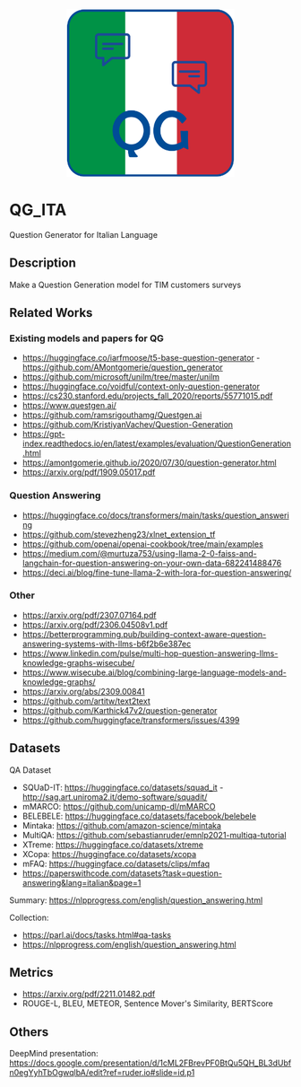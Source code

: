 <p align="center">
  <img heith=300 width=300 src="https://github.com/DavideNapolitano/QG_ITA/blob/main/images/QG.png">
</p>


# QG_ITA
Question Generator for Italian Language

## Description
Make a Question Generation model for TIM customers surveys

## Related Works
### Existing models and papers for QG

- https://huggingface.co/iarfmoose/t5-base-question-generator - https://github.com/AMontgomerie/question_generator
- https://github.com/microsoft/unilm/tree/master/unilm
- https://huggingface.co/voidful/context-only-question-generator
- https://cs230.stanford.edu/projects_fall_2020/reports/55771015.pdf
- https://www.questgen.ai/
- https://github.com/ramsrigouthamg/Questgen.ai
- https://github.com/KristiyanVachev/Question-Generation
- https://gpt-index.readthedocs.io/en/latest/examples/evaluation/QuestionGeneration.html
- https://amontgomerie.github.io/2020/07/30/question-generator.html
- https://arxiv.org/pdf/1909.05017.pdf

### Question Answering

- https://huggingface.co/docs/transformers/main/tasks/question_answering
- https://github.com/stevezheng23/xlnet_extension_tf
- https://github.com/openai/openai-cookbook/tree/main/examples
- https://medium.com/@murtuza753/using-llama-2-0-faiss-and-langchain-for-question-answering-on-your-own-data-682241488476
- https://deci.ai/blog/fine-tune-llama-2-with-lora-for-question-answering/

### Other
- https://arxiv.org/pdf/2307.07164.pdf
- https://arxiv.org/pdf/2306.04508v1.pdf
- https://betterprogramming.pub/building-context-aware-question-answering-systems-with-llms-b6f2b6e387ec
- https://www.linkedin.com/pulse/multi-hop-question-answering-llms-knowledge-graphs-wisecube/
- https://www.wisecube.ai/blog/combining-large-language-models-and-knowledge-graphs/
- https://arxiv.org/abs/2309.00841
- https://github.com/artitw/text2text
- https://github.com/Karthick47v2/question-generator
- https://github.com/huggingface/transformers/issues/4399


## Datasets
QA Dataset
- SQUaD-IT: https://huggingface.co/datasets/squad_it - http://sag.art.uniroma2.it/demo-software/squadit/
- mMARCO: https://github.com/unicamp-dl/mMARCO
- BELEBELE: https://huggingface.co/datasets/facebook/belebele
- Mintaka: https://github.com/amazon-science/mintaka
- MultiQA: https://github.com/sebastianruder/emnlp2021-multiqa-tutorial
- XTreme: https://huggingface.co/datasets/xtreme
- XCopa: https://huggingface.co/datasets/xcopa
- mFAQ: https://huggingface.co/datasets/clips/mfaq
- https://paperswithcode.com/datasets?task=question-answering&lang=italian&page=1

Summary: https://nlpprogress.com/english/question_answering.html

Collection: 
- https://parl.ai/docs/tasks.html#qa-tasks
- https://nlpprogress.com/english/question_answering.html

## Metrics
- https://arxiv.org/pdf/2211.01482.pdf
- ROUGE-L, BLEU, METEOR, Sentence Mover's Similarity, BERTScore

## Others
DeepMind presentation: https://docs.google.com/presentation/d/1cML2FBrevPF0BtQu5QH_BL3dUbfn0egYyhTbOgwqlbA/edit?ref=ruder.io#slide=id.p1
